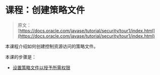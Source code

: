 # 课程：创建策略文件

> 原文： [https://docs.oracle.com/javase/tutorial/security/tour1/index.html](https://docs.oracle.com/javase/tutorial/security/tour1/index.html)

本课程介绍如何创建控制资源访问的策略文件。

本课的步骤是：

*   [设置策略文件以授予所需权限](step2.html)
